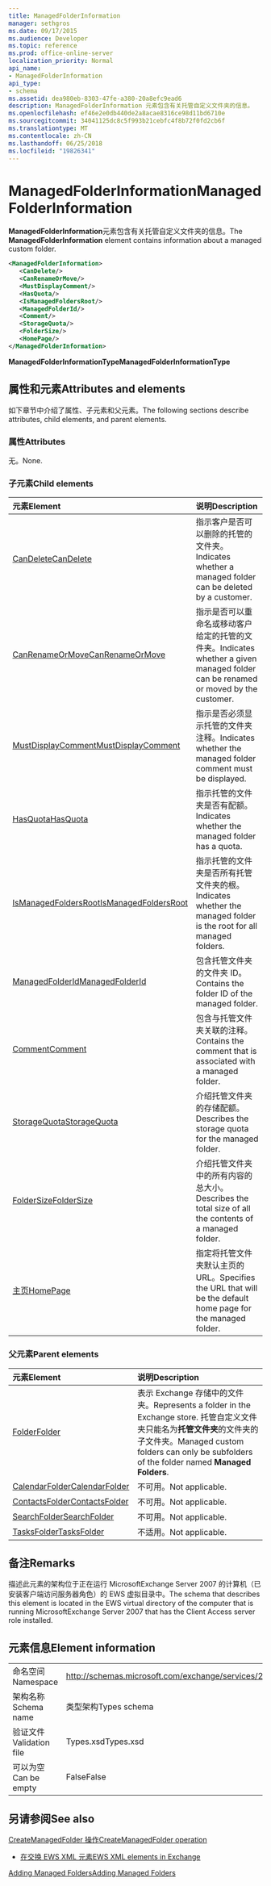 ```yaml
---
title: ManagedFolderInformation
manager: sethgros
ms.date: 09/17/2015
ms.audience: Developer
ms.topic: reference
ms.prod: office-online-server
localization_priority: Normal
api_name:
- ManagedFolderInformation
api_type:
- schema
ms.assetid: dea980eb-8303-47fe-a380-20a8efc9ead6
description: ManagedFolderInformation 元素包含有关托管自定义文件夹的信息。
ms.openlocfilehash: ef46e2e0db440de2a8acae8316ce98d11bd6710e
ms.sourcegitcommit: 34041125dc8c5f993b21cebfc4f8b72f0fd2cb6f
ms.translationtype: MT
ms.contentlocale: zh-CN
ms.lasthandoff: 06/25/2018
ms.locfileid: "19826341"
---
```

# <a name="managedfolderinformation"></a><span data-ttu-id="1ed6b-103">ManagedFolderInformation</span><span class="sxs-lookup"><span data-stu-id="1ed6b-103">ManagedFolderInformation</span></span>

<span data-ttu-id="1ed6b-104">**ManagedFolderInformation**元素包含有关托管自定义文件夹的信息。</span><span class="sxs-lookup"><span data-stu-id="1ed6b-104">The **ManagedFolderInformation** element contains information about a managed custom folder.</span></span> 
  
```xml
<ManagedFolderInformation>
   <CanDelete/>
   <CanRenameOrMove/>
   <MustDisplayComment/>
   <HasQuota/>
   <IsManagedFoldersRoot/>
   <ManagedFolderId/>
   <Comment/>
   <StorageQuota/>
   <FolderSize/>
   <HomePage/>
</ManagedFolderInformation>
```

 <span data-ttu-id="1ed6b-105">**ManagedFolderInformationType**</span><span class="sxs-lookup"><span data-stu-id="1ed6b-105">**ManagedFolderInformationType**</span></span>
## <a name="attributes-and-elements"></a><span data-ttu-id="1ed6b-106">属性和元素</span><span class="sxs-lookup"><span data-stu-id="1ed6b-106">Attributes and elements</span></span>

<span data-ttu-id="1ed6b-107">如下章节中介绍了属性、子元素和父元素。</span><span class="sxs-lookup"><span data-stu-id="1ed6b-107">The following sections describe attributes, child elements, and parent elements.</span></span>
  
### <a name="attributes"></a><span data-ttu-id="1ed6b-108">属性</span><span class="sxs-lookup"><span data-stu-id="1ed6b-108">Attributes</span></span>

<span data-ttu-id="1ed6b-109">无。</span><span class="sxs-lookup"><span data-stu-id="1ed6b-109">None.</span></span>
  
### <a name="child-elements"></a><span data-ttu-id="1ed6b-110">子元素</span><span class="sxs-lookup"><span data-stu-id="1ed6b-110">Child elements</span></span>

|<span data-ttu-id="1ed6b-111">**元素**</span><span class="sxs-lookup"><span data-stu-id="1ed6b-111">**Element**</span></span>|<span data-ttu-id="1ed6b-112">**说明**</span><span class="sxs-lookup"><span data-stu-id="1ed6b-112">**Description**</span></span>|
|:-----|:-----|
|[<span data-ttu-id="1ed6b-113">CanDelete</span><span class="sxs-lookup"><span data-stu-id="1ed6b-113">CanDelete</span></span>](candelete.md) <br/> |<span data-ttu-id="1ed6b-114">指示客户是否可以删除的托管的文件夹。</span><span class="sxs-lookup"><span data-stu-id="1ed6b-114">Indicates whether a managed folder can be deleted by a customer.</span></span>  <br/> |
|[<span data-ttu-id="1ed6b-115">CanRenameOrMove</span><span class="sxs-lookup"><span data-stu-id="1ed6b-115">CanRenameOrMove</span></span>](canrenameormove.md) <br/> |<span data-ttu-id="1ed6b-116">指示是否可以重命名或移动客户给定的托管的文件夹。</span><span class="sxs-lookup"><span data-stu-id="1ed6b-116">Indicates whether a given managed folder can be renamed or moved by the customer.</span></span>  <br/> |
|[<span data-ttu-id="1ed6b-117">MustDisplayComment</span><span class="sxs-lookup"><span data-stu-id="1ed6b-117">MustDisplayComment</span></span>](mustdisplaycomment.md) <br/> |<span data-ttu-id="1ed6b-118">指示是否必须显示托管的文件夹注释。</span><span class="sxs-lookup"><span data-stu-id="1ed6b-118">Indicates whether the managed folder comment must be displayed.</span></span>  <br/> |
|[<span data-ttu-id="1ed6b-119">HasQuota</span><span class="sxs-lookup"><span data-stu-id="1ed6b-119">HasQuota</span></span>](hasquota.md) <br/> |<span data-ttu-id="1ed6b-120">指示托管的文件夹是否有配额。</span><span class="sxs-lookup"><span data-stu-id="1ed6b-120">Indicates whether the managed folder has a quota.</span></span>  <br/> |
|[<span data-ttu-id="1ed6b-121">IsManagedFoldersRoot</span><span class="sxs-lookup"><span data-stu-id="1ed6b-121">IsManagedFoldersRoot</span></span>](ismanagedfoldersroot.md) <br/> |<span data-ttu-id="1ed6b-122">指示托管的文件夹是否所有托管文件夹的根。</span><span class="sxs-lookup"><span data-stu-id="1ed6b-122">Indicates whether the managed folder is the root for all managed folders.</span></span>  <br/> |
|[<span data-ttu-id="1ed6b-123">ManagedFolderId</span><span class="sxs-lookup"><span data-stu-id="1ed6b-123">ManagedFolderId</span></span>](managedfolderid.md) <br/> |<span data-ttu-id="1ed6b-124">包含托管文件夹的文件夹 ID。</span><span class="sxs-lookup"><span data-stu-id="1ed6b-124">Contains the folder ID of the managed folder.</span></span>  <br/> |
|[<span data-ttu-id="1ed6b-125">Comment</span><span class="sxs-lookup"><span data-stu-id="1ed6b-125">Comment</span></span>](comment.md) <br/> |<span data-ttu-id="1ed6b-126">包含与托管文件夹关联的注释。</span><span class="sxs-lookup"><span data-stu-id="1ed6b-126">Contains the comment that is associated with a managed folder.</span></span>  <br/> |
|[<span data-ttu-id="1ed6b-127">StorageQuota</span><span class="sxs-lookup"><span data-stu-id="1ed6b-127">StorageQuota</span></span>](storagequota.md) <br/> |<span data-ttu-id="1ed6b-128">介绍托管文件夹的存储配额。</span><span class="sxs-lookup"><span data-stu-id="1ed6b-128">Describes the storage quota for the managed folder.</span></span>  <br/> |
|[<span data-ttu-id="1ed6b-129">FolderSize</span><span class="sxs-lookup"><span data-stu-id="1ed6b-129">FolderSize</span></span>](foldersize.md) <br/> |<span data-ttu-id="1ed6b-130">介绍托管文件夹中的所有内容的总大小。</span><span class="sxs-lookup"><span data-stu-id="1ed6b-130">Describes the total size of all the contents of a managed folder.</span></span>  <br/> |
|[<span data-ttu-id="1ed6b-131">主页</span><span class="sxs-lookup"><span data-stu-id="1ed6b-131">HomePage</span></span>](homepage.md) <br/> |<span data-ttu-id="1ed6b-132">指定将托管文件夹默认主页的 URL。</span><span class="sxs-lookup"><span data-stu-id="1ed6b-132">Specifies the URL that will be the default home page for the managed folder.</span></span>  <br/> |
   
### <a name="parent-elements"></a><span data-ttu-id="1ed6b-133">父元素</span><span class="sxs-lookup"><span data-stu-id="1ed6b-133">Parent elements</span></span>

|<span data-ttu-id="1ed6b-134">**元素**</span><span class="sxs-lookup"><span data-stu-id="1ed6b-134">**Element**</span></span>|<span data-ttu-id="1ed6b-135">**说明**</span><span class="sxs-lookup"><span data-stu-id="1ed6b-135">**Description**</span></span>|
|:-----|:-----|
|[<span data-ttu-id="1ed6b-136">Folder</span><span class="sxs-lookup"><span data-stu-id="1ed6b-136">Folder</span></span>](folder.md) <br/> |<span data-ttu-id="1ed6b-137">表示 Exchange 存储中的文件夹。</span><span class="sxs-lookup"><span data-stu-id="1ed6b-137">Represents a folder in the Exchange store.</span></span> <span data-ttu-id="1ed6b-138">托管自定义文件夹只能名为**托管文件夹**的文件夹的子文件夹。</span><span class="sxs-lookup"><span data-stu-id="1ed6b-138">Managed custom folders can only be subfolders of the folder named **Managed Folders**.</span></span>  <br/> |
|[<span data-ttu-id="1ed6b-139">CalendarFolder</span><span class="sxs-lookup"><span data-stu-id="1ed6b-139">CalendarFolder</span></span>](calendarfolder.md) <br/> |<span data-ttu-id="1ed6b-140">不可用。</span><span class="sxs-lookup"><span data-stu-id="1ed6b-140">Not applicable.</span></span>  <br/> |
|[<span data-ttu-id="1ed6b-141">ContactsFolder</span><span class="sxs-lookup"><span data-stu-id="1ed6b-141">ContactsFolder</span></span>](contactsfolder.md) <br/> |<span data-ttu-id="1ed6b-142">不可用。</span><span class="sxs-lookup"><span data-stu-id="1ed6b-142">Not applicable.</span></span>  <br/> |
|[<span data-ttu-id="1ed6b-143">SearchFolder</span><span class="sxs-lookup"><span data-stu-id="1ed6b-143">SearchFolder</span></span>](searchfolder.md) <br/> |<span data-ttu-id="1ed6b-144">不可用。</span><span class="sxs-lookup"><span data-stu-id="1ed6b-144">Not applicable.</span></span>  <br/> |
|[<span data-ttu-id="1ed6b-145">TasksFolder</span><span class="sxs-lookup"><span data-stu-id="1ed6b-145">TasksFolder</span></span>](tasksfolder.md) <br/> |<span data-ttu-id="1ed6b-146">不适用。</span><span class="sxs-lookup"><span data-stu-id="1ed6b-146">Not applicable.</span></span>  <br/> |
   
## <a name="remarks"></a><span data-ttu-id="1ed6b-147">备注</span><span class="sxs-lookup"><span data-stu-id="1ed6b-147">Remarks</span></span>

<span data-ttu-id="1ed6b-148">描述此元素的架构位于正在运行 MicrosoftExchange Server 2007 的计算机（已安装客户端访问服务器角色）的 EWS 虚拟目录中。</span><span class="sxs-lookup"><span data-stu-id="1ed6b-148">The schema that describes this element is located in the EWS virtual directory of the computer that is running MicrosoftExchange Server 2007 that has the Client Access server role installed.</span></span>
  
## <a name="element-information"></a><span data-ttu-id="1ed6b-149">元素信息</span><span class="sxs-lookup"><span data-stu-id="1ed6b-149">Element information</span></span>

|||
|:-----|:-----|
|<span data-ttu-id="1ed6b-150">命名空间</span><span class="sxs-lookup"><span data-stu-id="1ed6b-150">Namespace</span></span>  <br/> |http://schemas.microsoft.com/exchange/services/2006/types  <br/> |
|<span data-ttu-id="1ed6b-151">架构名称</span><span class="sxs-lookup"><span data-stu-id="1ed6b-151">Schema name</span></span>  <br/> |<span data-ttu-id="1ed6b-152">类型架构</span><span class="sxs-lookup"><span data-stu-id="1ed6b-152">Types schema</span></span>  <br/> |
|<span data-ttu-id="1ed6b-153">验证文件</span><span class="sxs-lookup"><span data-stu-id="1ed6b-153">Validation file</span></span>  <br/> |<span data-ttu-id="1ed6b-154">Types.xsd</span><span class="sxs-lookup"><span data-stu-id="1ed6b-154">Types.xsd</span></span>  <br/> |
|<span data-ttu-id="1ed6b-155">可以为空</span><span class="sxs-lookup"><span data-stu-id="1ed6b-155">Can be empty</span></span>  <br/> |<span data-ttu-id="1ed6b-156">False</span><span class="sxs-lookup"><span data-stu-id="1ed6b-156">False</span></span>  <br/> |
   
## <a name="see-also"></a><span data-ttu-id="1ed6b-157">另请参阅</span><span class="sxs-lookup"><span data-stu-id="1ed6b-157">See also</span></span>



[<span data-ttu-id="1ed6b-158">CreateManagedFolder 操作</span><span class="sxs-lookup"><span data-stu-id="1ed6b-158">CreateManagedFolder operation</span></span>](createmanagedfolder-operation.md)


- [<span data-ttu-id="1ed6b-159">在交换 EWS XML 元素</span><span class="sxs-lookup"><span data-stu-id="1ed6b-159">EWS XML elements in Exchange</span></span>](ews-xml-elements-in-exchange.md)


[<span data-ttu-id="1ed6b-160">Adding Managed Folders</span><span class="sxs-lookup"><span data-stu-id="1ed6b-160">Adding Managed Folders</span></span>](http://msdn.microsoft.com/library/846658c6-7043-40fb-8439-19f97c2a967f%28Office.15%29.aspx)

